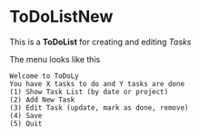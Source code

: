 # ToDoListNew

This is a **ToDoList** for creating and editing *Tasks*

The menu looks like this
```
Welcome to ToDoLy
You have X tasks to do and Y tasks are done
(1) Show Task List (by date or project)
(2) Add New Task  
(3) Edit Task (update, mark as done, remove)
(4) Save
(5) Quit
```


